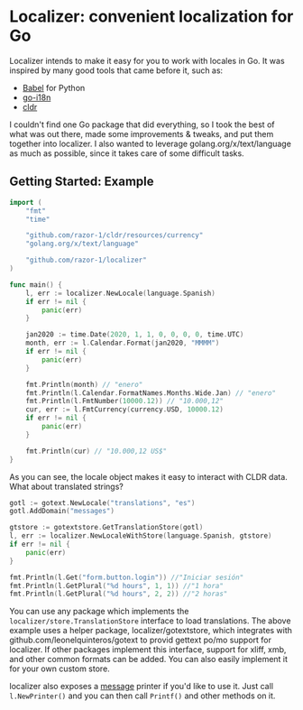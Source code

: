 # Localizer: convenient localization for Go

Localizer intends to make it easy for you to work with locales in Go. It was inspired by 
many good tools that came before it, such as:
* [Babel](http://babel.pocoo.org/) for Python
* [go-i18n](https://github.com/nicksnyder/go-i18n) 
* [cldr](https://github.com/theplant/cldr)

I couldn't find one Go package that did everything, so I took the best of what was out there, made some
improvements & tweaks, and put them together into localizer. I also wanted to leverage golang.org/x/text/language 
as much as possible, since it takes care of some difficult tasks. 

## Getting Started: Example
```go
import (
    "fmt"
    "time"

    "github.com/razor-1/cldr/resources/currency"
    "golang.org/x/text/language"

    "github.com/razor-1/localizer"
)

func main() {
    l, err := localizer.NewLocale(language.Spanish)
    if err != nil {
        panic(err)
    }

    jan2020 := time.Date(2020, 1, 1, 0, 0, 0, 0, time.UTC)
    month, err := l.Calendar.Format(jan2020, "MMMM")
    if err != nil {
        panic(err)
    }

    fmt.Println(month) // "enero"
    fmt.Println(l.Calendar.FormatNames.Months.Wide.Jan) // "enero"
    fmt.Println(l.FmtNumber(10000.12)) // "10.000,12"
    cur, err := l.FmtCurrency(currency.USD, 10000.12)
    if err != nil {
        panic(err)
    }

    fmt.Println(cur) // "10.000,12 US$"
}
```

As you can see, the locale object makes it easy to interact with CLDR data. What about translated strings?
```go
gotl := gotext.NewLocale("translations", "es")
gotl.AddDomain("messages")

gtstore := gotextstore.GetTranslationStore(gotl)
l, err := localizer.NewLocaleWithStore(language.Spanish, gtstore)
if err != nil {
    panic(err)
}

fmt.Println(l.Get("form.button.login")) //"Iniciar sesión"
fmt.Println(l.GetPlural("%d hours", 1, 1)) //"1 hora"
fmt.Println(l.GetPlural("%d hours", 2, 2)) //"2 horas"
```

You can use any package which implements the `localizer/store.TranslationStore` interface to load translations. The above
example uses a helper package, localizer/gotextstore, which integrates with github.com/leonelquinteros/gotext to
provid gettext po/mo support for localizer. If other packages implement this interface, support for xliff, xmb, and 
other common formats can be added. You can also easily implement it for your own custom store.

localizer also exposes a [message](https://godoc.org/golang.org/x/text/message) printer if you'd like to use it. 
Just call `l.NewPrinter()` and you can then call `Printf()` and other methods on it.